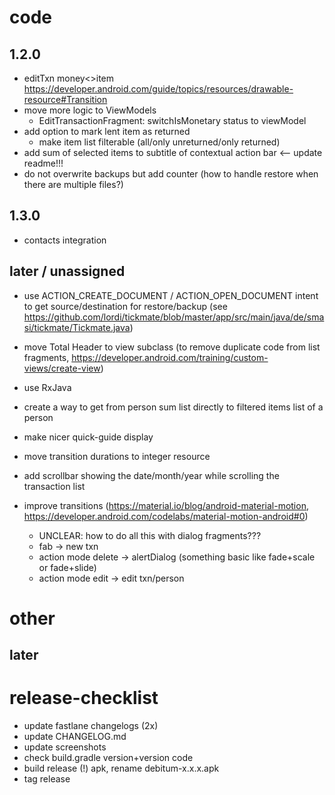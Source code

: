 # code
## 1.2.0
- editTxn money<>item https://developer.android.com/guide/topics/resources/drawable-resource#Transition
- move more logic to ViewModels
  - EditTransactionFragment: switchIsMonetary status to viewModel
- add option to mark lent item as returned
  - make item list filterable (all/only unreturned/only returned)
- add sum of selected items to subtitle of contextual action bar <-- update readme!!!
- do not overwrite backups but add counter (how to handle restore when there are multiple files?)

## 1.3.0
- contacts integration

## later / unassigned
- use ACTION_CREATE_DOCUMENT / ACTION_OPEN_DOCUMENT intent to get source/destination for restore/backup (see https://github.com/lordi/tickmate/blob/master/app/src/main/java/de/smasi/tickmate/Tickmate.java)
- move Total Header to view subclass (to remove duplicate code from list fragments, https://developer.android.com/training/custom-views/create-view)
- use RxJava
- create a way to get from person sum list directly to filtered items list of a person
- make nicer quick-guide display
- move transition durations to integer resource
- add scrollbar showing the date/month/year while scrolling the transaction list

- improve transitions (https://material.io/blog/android-material-motion, https://developer.android.com/codelabs/material-motion-android#0)
  - UNCLEAR: how to do all this with dialog fragments???
  - fab -> new txn
  - action mode delete -> alertDialog (something basic like fade+scale or fade+slide)
  - action mode edit -> edit txn/person

# other

## later



# release-checklist
- update fastlane changelogs (2x)
- update CHANGELOG.md
- update screenshots
- check build.gradle version+version code
- build release (!) apk, rename debitum-x.x.x.apk
- tag release
